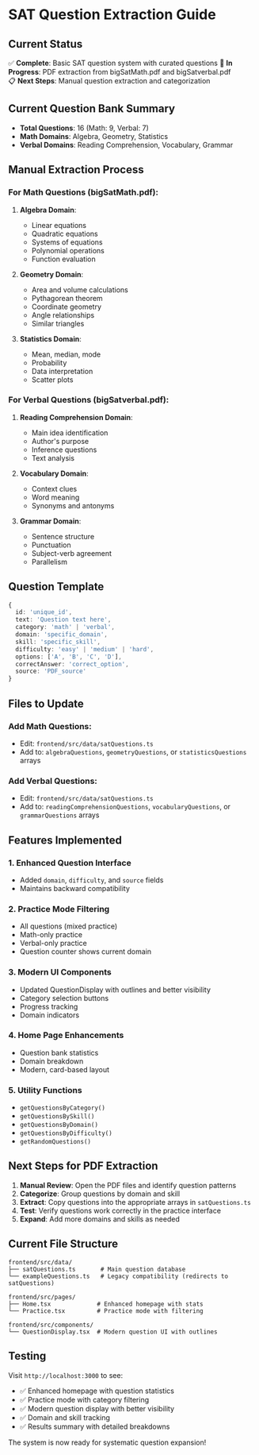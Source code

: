 # SAT Question Extraction Guide

## Current Status
✅ **Complete**: Basic SAT question system with curated questions
🔄 **In Progress**: PDF extraction from bigSatMath.pdf and bigSatverbal.pdf  
📋 **Next Steps**: Manual question extraction and categorization

## Current Question Bank Summary
- **Total Questions**: 16 (Math: 9, Verbal: 7)
- **Math Domains**: Algebra, Geometry, Statistics
- **Verbal Domains**: Reading Comprehension, Vocabulary, Grammar

## Manual Extraction Process

### For Math Questions (bigSatMath.pdf):
1. **Algebra Domain**:
   - Linear equations
   - Quadratic equations
   - Systems of equations
   - Polynomial operations
   - Function evaluation

2. **Geometry Domain**:
   - Area and volume calculations
   - Pythagorean theorem
   - Coordinate geometry
   - Angle relationships
   - Similar triangles

3. **Statistics Domain**:
   - Mean, median, mode
   - Probability
   - Data interpretation
   - Scatter plots

### For Verbal Questions (bigSatverbal.pdf):
1. **Reading Comprehension Domain**:
   - Main idea identification
   - Author's purpose
   - Inference questions
   - Text analysis

2. **Vocabulary Domain**:
   - Context clues
   - Word meaning
   - Synonyms and antonyms

3. **Grammar Domain**:
   - Sentence structure
   - Punctuation
   - Subject-verb agreement
   - Parallelism

## Question Template

```typescript
{
  id: 'unique_id',
  text: 'Question text here',
  category: 'math' | 'verbal',
  domain: 'specific_domain',
  skill: 'specific_skill',
  difficulty: 'easy' | 'medium' | 'hard',
  options: ['A', 'B', 'C', 'D'],
  correctAnswer: 'correct_option',
  source: 'PDF_source'
}
```

## Files to Update

### Add Math Questions:
- Edit: `frontend/src/data/satQuestions.ts`
- Add to: `algebraQuestions`, `geometryQuestions`, or `statisticsQuestions` arrays

### Add Verbal Questions:
- Edit: `frontend/src/data/satQuestions.ts`
- Add to: `readingComprehensionQuestions`, `vocabularyQuestions`, or `grammarQuestions` arrays

## Features Implemented

### 1. Enhanced Question Interface
- Added `domain`, `difficulty`, and `source` fields
- Maintains backward compatibility

### 2. Practice Mode Filtering
- All questions (mixed practice)
- Math-only practice
- Verbal-only practice
- Question counter shows current domain

### 3. Modern UI Components
- Updated QuestionDisplay with outlines and better visibility
- Category selection buttons
- Progress tracking
- Domain indicators

### 4. Home Page Enhancements
- Question bank statistics
- Domain breakdown
- Modern, card-based layout

### 5. Utility Functions
- `getQuestionsByCategory()`
- `getQuestionsBySkill()`
- `getQuestionsByDomain()`
- `getQuestionsByDifficulty()`
- `getRandomQuestions()`

## Next Steps for PDF Extraction

1. **Manual Review**: Open the PDF files and identify question patterns
2. **Categorize**: Group questions by domain and skill
3. **Extract**: Copy questions into the appropriate arrays in `satQuestions.ts`
4. **Test**: Verify questions work correctly in the practice interface
5. **Expand**: Add more domains and skills as needed

## Current File Structure

```
frontend/src/data/
├── satQuestions.ts       # Main question database
└── exampleQuestions.ts   # Legacy compatibility (redirects to satQuestions)

frontend/src/pages/
├── Home.tsx             # Enhanced homepage with stats
└── Practice.tsx         # Practice mode with filtering

frontend/src/components/
└── QuestionDisplay.tsx  # Modern question UI with outlines
```

## Testing

Visit `http://localhost:3000` to see:
- ✅ Enhanced homepage with question statistics
- ✅ Practice mode with category filtering
- ✅ Modern question display with better visibility
- ✅ Domain and skill tracking
- ✅ Results summary with detailed breakdowns

The system is now ready for systematic question expansion!
